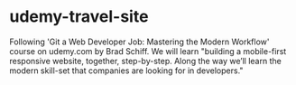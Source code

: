 # udemy-travel-site

Following 'Git a Web Developer Job: Mastering the Modern Workflow' course on udemy.com by Brad Schiff. We will learn "building a mobile-first responsive website, together, step-by-step. Along the way we’ll learn the modern skill-set that companies are looking for in developers."
